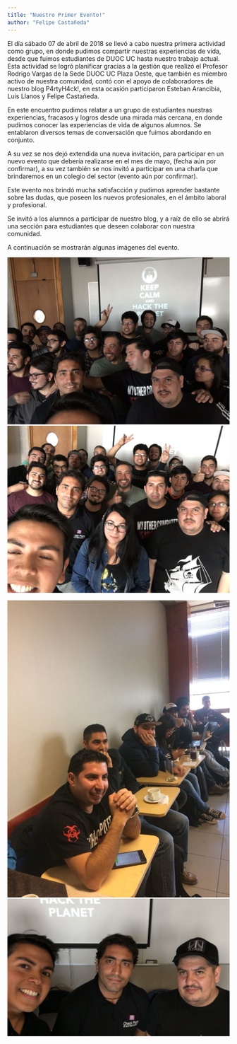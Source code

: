```yaml
---
title: "Nuestro Primer Evento!"
author: "Felipe Castañeda"
---
```


El día sábado 07 de abril de 2018 se llevó a cabo nuestra primera actividad como grupo, en donde pudimos compartir nuestras experiencias de vida, desde que fuimos estudiantes de DUOC UC hasta nuestro trabajo actual. Esta actividad se logró planificar gracias a la gestión que realizó el Profesor Rodrigo Vargas de la Sede DUOC UC Plaza Oeste, que también es miembro activo de nuestra comunidad, contó con el apoyo de colaboradores de nuestro blog P4rtyH4ck!, en esta ocasión participaron Esteban Arancibia, Luis Llanos y Felipe Castañeda.

En este encuentro pudimos relatar a un grupo de estudiantes nuestras experiencias, fracasos y logros desde una mirada más cercana, en donde pudimos conocer las experiencias de vida de algunos alumnos. Se entablaron diversos temas de conversación que fuimos abordando en conjunto.

A su vez se nos dejó extendida una nueva invitación, para participar en un nuevo evento que debería realizarse en el mes de mayo, (fecha aún por confirmar), a su vez también se nos invitó a participar en una charla que brindaremos en un colegio del sector (evento aún por confirmar).

Este evento nos brindó mucha satisfacción y pudimos aprender bastante sobre las dudas, que poseen los nuevos profesionales, en el ámbito laboral y profesional.

Se invitó a los alumnos a participar de nuestro blog, y a raíz de ello se abrirá una sección para estudiantes que deseen colaborar con nuestra comunidad.

A continuación se mostrarán algunas imágenes del evento.

![Evento](/assets/images/evento1.jpg)![Evento](/assets/images/evento2.jpg)

![Evento](/assets/images/evento3.jpg)![Evento](/assets/images/evento4.jpg)